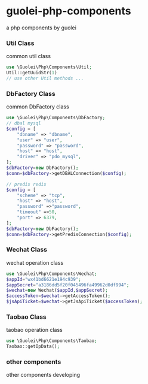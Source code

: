 # guolei-php-components
a php components by guolei
### Util Class
common util class  
```php
use \Guolei\Php\Components\Util;
Util::getUuidStr(1)
// use other Util methods ...
```
### DbFactory Class
common DbFactory class  
```php
use \Guolei\Php\Components\DbFactory;
// dbal mysql
$config = [
    "dbname" => "dbname",
    "user" => "user",
    "password" => "password",
    "host" => "host",
    "driver" => "pdo_mysql",
];
$dbFactory=new DbFactory();
$conn=$dbFactory->getDBALConnection($config);

// predis redis
$config = [
    "scheme" => "tcp",
    "host" => "host",
    "password" =>"password",
    "timeout" =>50,
    "port" => 6379,
];
$dbFactory=new DbFactory();
$conn=$dbFactory->getPredisConnection($config);
```

### Wechat Class
wechat operation class
```php
use \Guolei\Php\Components\Wechat;
$appId="wx41bd6621e194c939";
$appSecret="a3186dd5f20f045496fa49962d0df994";
$wechat=new Wechat($appId,$appSecret);
$accessToken=$wechat->getAccessToken();
$jsApiTicket=$wechat->getJsApiTicket($accessToken);
```
### Taobao Class
taobao operation class
```php
use \Guolei\Php\Components\Taobao;
Taobao::getIpData();
```
### other components
other components developing